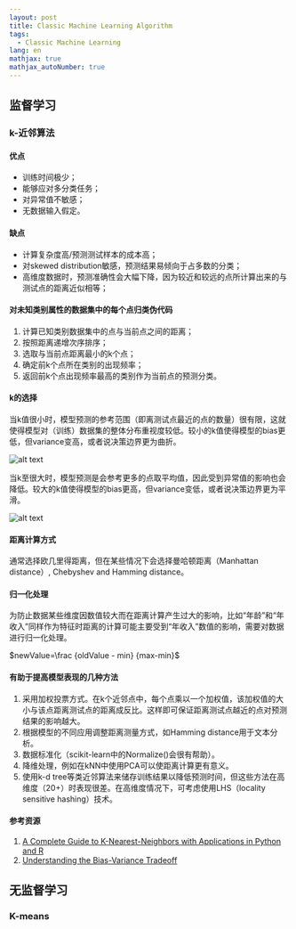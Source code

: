 ```yaml
---
layout: post
title: Classic Machine Learning Algorithm
tags: 
  - Classic Machine Learning
lang: en
mathjax: true
mathjax_autoNumber: true
---
```

## 监督学习
### k-近邻算法
#### 优点
 - 训练时间极少；
 - 能够应对多分类任务；
 - 对异常值不敏感；
 - 无数据输入假定。
#### 缺点
 - 计算复杂度高/预测测试样本的成本高；
 - 对skewed distribution敏感，预测结果易倾向于占多数的分类；
 - 高维度数据时，预测准确性会大幅下降，因为较近和较远的点所计算出来的与测试点的距离近似相等；
#### 对未知类别属性的数据集中的每个点归类伪代码
1. 计算已知类别数据集中的点与当前点之间的距离；
2. 按照距离递增次序排序；
3. 选取与当前点距离最小的k个点；
4. 确定前k个点所在类别的出现频率；
5. 返回前k个点出现频率最高的类别作为当前点的预测分类。
#### k的选择
当k值很小时，模型预测的参考范围（即离测试点最近的点的数量）很有限，这就使得模型对（训练）数据集的整体分布重视度较低。较小的k值使得模型的bias更低，但variance变高，或者说决策边界更为曲折。

![alt text](https://github.com/m0tao0/m0tao0.github.io/blob/master/images/1nearestneigh.png "k=1")

当k至很大时，模型预测是会参考更多的点取平均值，因此受到异常值的影响也会降低。较大的k值使得模型的bias更高，但variance变低，或者说决策边界更为平滑。

![alt text](https://github.com/m0tao0/m0tao0.github.io/blob/master/images/20nearestneigh.png "k=20")
#### 距离计算方式
通常选择欧几里得距离，但在某些情况下会选择曼哈顿距离（Manhattan distance）, Chebyshev and Hamming distance。
#### 归一化处理
为防止数据某些维度因数值较大而在距离计算产生过大的影响，比如“年龄”和“年收入”同样作为特征时距离的计算可能主要受到“年收入”数值的影响，需要对数据进行归一化处理。

$newValue=\frac {oldValue - min} {max-min}$
#### 有助于提高模型表现的几种方法
1. 采用加权投票方式。在k个近邻点中，每个点乘以一个加权值，该加权值的大小与该点距离测试点的距离成反比。这样即可保证距离测试点越近的点对预测结果的影响越大。
2. 根据模型的不同应用调整距离测量方式，如Hamming distance用于文本分析。
3. 数据标准化（scikit-learn中的Normalize()会很有帮助）。
4. 降维处理，例如在kNN中使用PCA可以使距离计算更有意义。
5. 使用k-d tree等类近邻算法来储存训练结果以降低预测时间，但这些方法在高维度（20+）时表现很差。在高维度情况下，可考虑使用LHS（locality sensitive hashing）技术。

#### 参考资源
1. [A Complete Guide to K-Nearest-Neighbors with Applications in Python and R](https://kevinzakka.github.io/2016/07/13/k-nearest-neighbor/#more-on-k)
2. [Understanding the Bias-Variance Tradeoff](http://scott.fortmann-roe.com/docs/BiasVariance.html)





## 无监督学习


### K-means




